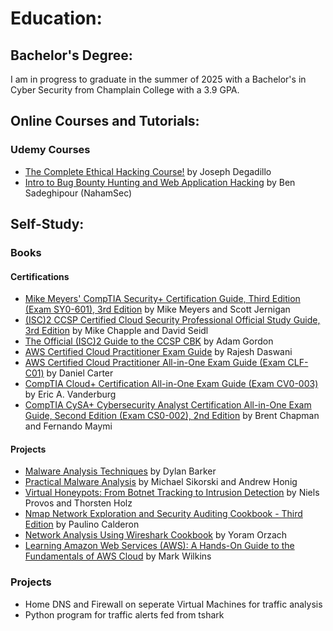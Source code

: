 # **Education:**

## Bachelor's Degree:
I am in progress to graduate in the summer of 2025 with a Bachelor's in Cyber Security from Champlain College with a 3.9 GPA.

## Online Courses and Tutorials:
### Udemy Courses
- [The Complete Ethical Hacking Course!](https://www.udemy.com/course/ethical-hacking-professional/) by Joseph Degadillo
- [Intro to Bug Bounty Hunting and Web Application Hacking](https://www.udemy.com/course/intro-to-bug-bounty-by-nahamsec/) by Ben Sadeghipour (NahamSec)

## Self-Study:
### Books
#### Certifications
- [Mike Meyers' CompTIA Security+ Certification Guide, Third Edition (Exam SY0-601), 3rd Edition](https://learning.oreilly.com/library/view/-/9781260473704/) by Mike Meyers and Scott Jernigan
- [(ISC)2 CCSP Certified Cloud Security Professional Official Study Guide, 3rd Edition](https://learning.oreilly.com/library/view/-/9781119909378/)  by Mike Chapple and David Seidl
- [The Official (ISC)2 Guide to the CCSP CBK](https://learning.oreilly.com/library/view/-/9781119207498/) by Adam Gordon
- [AWS Certified Cloud Practitioner Exam Guide](https://learning.oreilly.com/library/view/-/9781801075930/) by Rajesh Daswani
- [AWS Certified Cloud Practitioner All-in-One Exam Guide (Exam CLF-C01)](https://learning.oreilly.com/library/view/-/9781260473889/) by Daniel Carter
- [CompTIA Cloud+ Certification All-in-One Exam Guide (Exam CV0-003)](https://learning.oreilly.com/library/view/-/9781264264865/) by Eric A. Vanderburg
- [CompTIA CySA+ Cybersecurity Analyst Certification All-in-One Exam Guide, Second Edition (Exam CS0-002), 2nd Edition](https://learning.oreilly.com/library/view/-/9781260464313/) by Brent Chapman and Fernando Maymi

#### Projects
- [Malware Analysis Techniques](https://learning.oreilly.com/library/view/-/9781839212277/) by Dylan Barker
- [Practical Malware Analysis](https://learning.oreilly.com/library/view/-/9781593272906/) by Michael Sikorski and Andrew Honig
- [Virtual Honeypots: From Botnet Tracking to Intrusion Detection](https://learning.oreilly.com/library/view/-/9780321336323/) by Niels Provos and Thorsten Holz
- [Nmap Network Exploration and Security Auditing Cookbook - Third Edition](https://learning.oreilly.com/library/view/-/9781838649357/) by Paulino Calderon
- [Network Analysis Using Wireshark Cookbook](https://learning.oreilly.com/library/view/-/9781849517645/) by Yoram Orzach
- [Learning Amazon Web Services (AWS): A Hands-On Guide to the Fundamentals of AWS Cloud](https://learning.oreilly.com/library/view/-/9780135301104/) by Mark Wilkins

### Projects
- Home DNS and Firewall on seperate Virtual Machines for traffic analysis
- Python program for traffic alerts fed from tshark